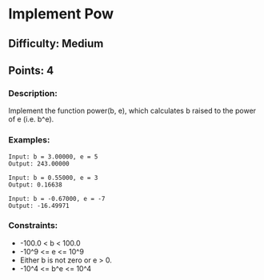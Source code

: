# Implement Pow
## Difficulty: Medium
## Points: 4
### Description:
Implement the function power(b, e), which calculates b raised to the power of e (i.e. b^e).

### Examples:
```
Input: b = 3.00000, e = 5
Output: 243.00000
```
```
Input: b = 0.55000, e = 3
Output: 0.16638
```
```
Input: b = -0.67000, e = -7
Output: -16.49971
```

### Constraints:

- -100.0 < b < 100.0
- -10^9 <= e <= 10^9
- Either b is not zero or e > 0.
- -10^4 <= b^e <= 10^4